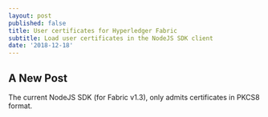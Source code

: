 ```yaml
---
layout: post
published: false
title: User certificates for Hyperledger Fabric
subtitle: Load user certificates in the NodeJS SDK client
date: '2018-12-18'
---
```

## A New Post

The current NodeJS SDK (for Fabric v1.3), only admits certificates in PKCS8 format.
